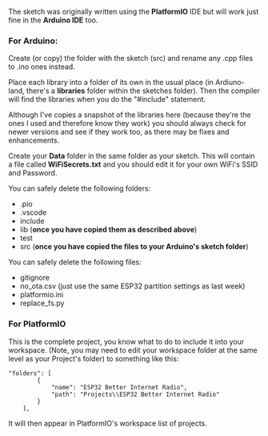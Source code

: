 The sketch was originally written using the **PlatformIO** IDE but will work just fine in the **Arduino IDE** too.

### For Arduino:

Create (or copy) the folder with the sketch (src) and rename any .cpp files to .ino ones instead.

Place each library into a folder of its own in the usual place (in Ardiuno-land, there's a **libraries** folder within the sketches folder). Then the compiler will find the libraries when you do the "#include" statement.

Although I've copies a snapshot of the libraries here (because they're the ones I used and therefore know they work) you should always check for newer versions and see if they work too, as there may be fixes and enhancements.

Create your **Data** folder in the same folder as your sketch. This will contain a file called **WiFiSecrets.txt** and you should edit it for your own WiFi's SSID and Password.

You can safely delete the following folders:
* .pio
* .vscode
* include
* lib (**once you have copied them as described above**)
* test
* src (**once you have copied the files to your Arduino's sketch folder**)

You can safely delete the following files:
* gitignore
* no_ota.csv (just use the same ESP32 partition settings as last week)
* platformio.ini
* replace_fs.py

### For PlatformIO
This is the complete project, you know what to do to include it into your workspace. (Note, you may need to edit your workspace folder at the same level as your Project's folder) to something like this:
```
"folders": [
		{
			"name": "ESP32 Better Internet Radio",
			"path": "Projects\\ESP32 Better Internet Radio"
		}
	],
  ```
  It will then appear in PlatformIO's workspace list of projects.
